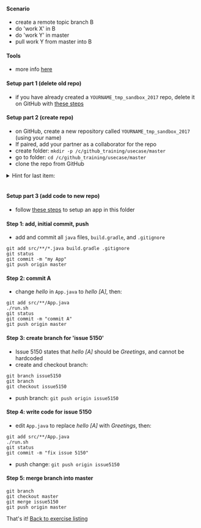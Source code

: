 
#### Scenario

* create a remote topic branch B
* do 'work X' in B
* do 'work Y' in master
* pull work Y from master into B

#### Tools

* more info [here](./reference_doc/Tools.md)

#### Setup part 1 (delete old repo)

* if you have already created a `YOURNAME_tmp_sandbox_2017` repo, delete it on GitHub with [these steps](./reference_doc/DeleteRepo.md)

#### Setup part 2 (create repo)

* on GitHub, create a new repository called `YOURNAME_tmp_sandbox_2017` (using your name)
* If paired, add your partner as a collaborator for the repo
* create folder: `mkdir -p /c/github_training/usecase/master`
* go to folder: `cd /c/github_training/usecase/master`
* clone the repo from GitHub
<details><summary>Hint for last item:</summary>
<p><pre>
# REPO is a placeholder. Retrieve the value from the GitHub page for the repository
git clone REPO
</pre></p></details>
<br/>

#### Setup part 3 (add code to new repo)

* follow [these steps](./reference_doc/SetupApp.md) to setup an app in this folder

#### Step 1: add, initial commit, push

* add and commit all `java` files, `build.gradle`, and `.gitignore`
```
git add src/**/*.java build.gradle .gitignore
git status
git commit -m "my App"
git push origin master
```

#### Step 2: commit A

* change _hello_ in `App.java` to _hello [A]_, then:
```
git add src/**/App.java
./run.sh
git status
git commit -m "commit A"
git push origin master
```

#### Step 3: create branch for 'issue 5150'

* Issue 5150 states that _hello [A]_ should be _Greetings_, and cannot be hardcoded
* create and checkout branch:
```
git branch issue5150
git branch
git checkout issue5150
```
* push branch:
`git push origin issue5150`

#### Step 4: write code for issue 5150

* edit `App.java` to replace _hello [A]_ with _Greetings_, then:
```
git add src/**/App.java
./run.sh
git status
git commit -m "fix issue 5150"
```
* push change:
`git push origin issue5150`

#### Step 5: merge branch into master

```
git branch
git checkout master
git merge issue5150
git push origin master
```

That's it! [Back to exercise listing](./Exercises.md)
